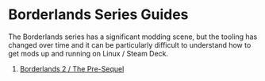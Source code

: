 # Borderlands Series Guides

The Borderlands series has a significant modding scene, but the tooling has changed over time and it can be particularly difficult to understand how to get mods up and running on Linux / Steam Deck.

1. [Borderlands 2 / The Pre-Sequel](bl2-tps.md)
